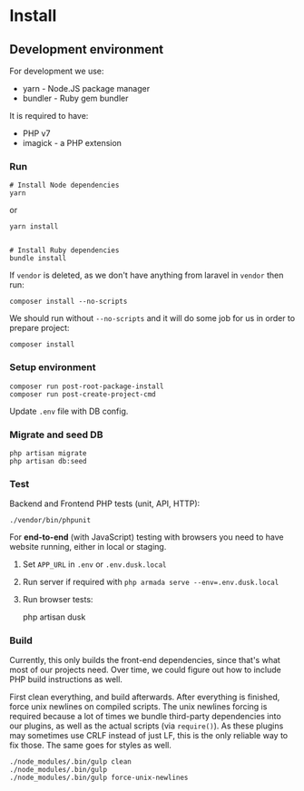 # Install

## Development environment

For development we use:

* yarn - Node.JS package manager
* bundler - Ruby gem bundler

It is required to have:

* PHP v7
* imagick - a PHP extension

### Run

    # Install Node dependencies
    yarn

or

    yarn install


    # Install Ruby dependencies
    bundle install

If `vendor` is deleted, as we don't have anything from laravel in `vendor` then run:

    composer install --no-scripts


We should run without `--no-scripts` and it will do some job for us
in order to prepare project:

    composer install


### Setup environment

    composer run post-root-package-install
    composer run post-create-project-cmd

Update `.env` file with DB config.

### Migrate and seed DB

    php artisan migrate
    php artisan db:seed

### Test

Backend and Frontend PHP tests (unit, API, HTTP):

    ./vendor/bin/phpunit

For **end-to-end** (with JavaScript) testing with browsers you need to have website running, either in local or staging.

1. Set `APP_URL` in `.env` or `.env.dusk.local`
2. Run server if required with `php armada serve --env=.env.dusk.local`
3. Run browser tests:

    php artisan dusk


### Build

Currently, this only builds the front-end dependencies, since that's what most
of our projects need. Over time, we could figure out how to include PHP build
instructions as well.

First clean everything, and build afterwards. After everything is finished,
force unix newlines on compiled scripts. The unix newlines forcing is required
because a lot of times we bundle third-party dependencies into our plugins, as
well as the actual scripts (via `require()`). As these plugins may sometimes
use CRLF instead of just LF, this is the only reliable way to fix those. The
same goes for styles as well.

    ./node_modules/.bin/gulp clean
    ./node_modules/.bin/gulp
    ./node_modules/.bin/gulp force-unix-newlines

